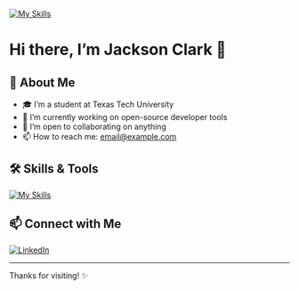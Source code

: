 [![My Skills](https://skillicons.dev/icons?i=vim,js,java,c,cpp,py,lua,git,github,css,html,swift)](https://skillicons.dev)



# Hi there, I’m Jackson Clark 👋

## 🚀 About Me
- 🎓 I’m a student at Texas Tech University  
- 🔭 I’m currently working on open-source developer tools  
- 👯 I’m open to collaborating on anything  
- 📫 How to reach me: [email@example.com](mailto:jacksonw.clark@ttu.edu)

## 🛠️ Skills & Tools
[![My Skills](https://skillicons.dev/icons?i=vim,js,java,c,cpp,py,lua,git,github,css,html,swift)](https://skillicons.dev)

## 📫 Connect with Me
[![LinkedIn](https://img.shields.io/badge/LinkedIn-blue?style=social&logo=linkedin)](https://www.linkedin.com/in/jackson-clark-73620a34b/)

---

Thanks for visiting! ✨
